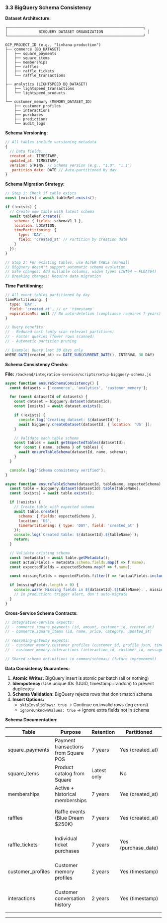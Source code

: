 ### 3.3 BigQuery Schema Consistency

**Dataset Architecture:**

```
┌─────────────────────────────────────────────────────────────┐
│              BIGQUERY DATASET ORGANIZATION                    │
└─────────────────────────────────────────────────────────────┘

GCP_PROJECT_ID (e.g., "livhana-production")
├── commerce (BQ_DATASET)
│   ├── square_payments
│   ├── square_items
│   ├── memberships
│   ├── raffles
│   ├── raffle_tickets
│   └── raffle_transactions
│
├── analytics (LIGHTSPEED_BQ_DATASET)
│   ├── lightspeed_transactions
│   └── lightspeed_products
│
└── customer_memory (MEMORY_DATASET_ID)
    ├── customer_profiles
    ├── interactions
    ├── purchases
    ├── predictions
    └── audit_logs
```

**Schema Versioning:**

```javascript
// All tables include versioning metadata
{
  // Data fields...
  created_at: TIMESTAMP,
  updated_at: TIMESTAMP,
  version: STRING, // Schema version (e.g., "1.0", "1.1")
  _partition_date: DATE // Auto-partitioned by day
}
```

**Schema Migration Strategy:**

```javascript
// Step 1: Check if table exists
const [exists] = await tableRef.exists();

if (!exists) {
  // Create new table with latest schema
  await tableRef.create({
    schema: { fields: schemaV1_1 },
    location: LOCATION,
    timePartitioning: {
      type: 'DAY',
      field: 'created_at' // Partition by creation date
    }
  });
}

// Step 2: For existing tables, use ALTER TABLE (manual)
// BigQuery doesn't support automatic schema evolution
// Safe changes: Add nullable columns, widen types (INT64 → FLOAT64)
// Breaking changes: Require data migration
```

**Time Partitioning:**

```javascript
// All event tables partitioned by day
timePartitioning: {
  type: 'DAY',
  field: 'created_at', // or 'timestamp'
  expirationMs: null // No auto-deletion (compliance requires 7 years)
}

// Query benefits:
// - Reduced cost (only scan relevant partitions)
// - Faster queries (fewer rows scanned)
// - Automatic partition pruning

// Example: Query last 30 days only
WHERE DATE(created_at) >= DATE_SUB(CURRENT_DATE(), INTERVAL 30 DAY)
```

**Schema Consistency Checks:**

**File:** `/backend/integration-service/scripts/setup-bigquery-schema.js`

```javascript
async function ensureSchemaConsistency() {
  const datasets = ['commerce', 'analytics', 'customer_memory'];

  for (const datasetId of datasets) {
    const dataset = bigquery.dataset(datasetId);
    const [exists] = await dataset.exists();

    if (!exists) {
      console.log(`Creating dataset: ${datasetId}`);
      await bigquery.createDataset(datasetId, { location: 'US' });
    }

    // Validate each table schema
    const tables = await getExpectedTables(datasetId);
    for (const { name, schema } of tables) {
      await ensureTableSchema(datasetId, name, schema);
    }
  }

  console.log('Schema consistency verified');
}

async function ensureTableSchema(datasetId, tableName, expectedSchema) {
  const table = bigquery.dataset(datasetId).table(tableName);
  const [exists] = await table.exists();

  if (!exists) {
    // Create table with expected schema
    await table.create({
      schema: { fields: expectedSchema },
      location: 'US',
      timePartitioning: { type: 'DAY', field: 'created_at' }
    });
    console.log(`Created table: ${datasetId}.${tableName}`);
    return;
  }

  // Validate existing schema
  const [metadata] = await table.getMetadata();
  const actualFields = metadata.schema.fields.map(f => f.name);
  const expectedFields = expectedSchema.map(f => f.name);

  const missingFields = expectedFields.filter(f => !actualFields.includes(f));

  if (missingFields.length > 0) {
    console.warn(`Missing fields in ${datasetId}.${tableName}:`, missingFields);
    // In production: trigger alert, don't auto-migrate
  }
}
```

**Cross-Service Schema Contracts:**

```javascript
// integration-service expects:
// - commerce.square_payments (id, amount, customer_id, created_at)
// - commerce.square_items (id, name, price, category, updated_at)

// reasoning-gateway expects:
// - customer_memory.customer_profiles (customer_id, profile_json, timestamp)
// - customer_memory.interactions (interaction_id, customer_id, message, response)

// Shared schema definitions in common/schemas/ (future improvement)
```

**Data Consistency Guarantees:**

1. **Atomic Writes:** BigQuery insert is atomic per batch (all or nothing)
2. **Idempotency:** Use unique IDs (UUID, timestamp+random) to prevent duplicates
3. **Schema Validation:** BigQuery rejects rows that don't match schema
4. **Insert Options:**
   - `skipInvalidRows: true` → Continue on invalid rows (log errors)
   - `ignoreUnknownValues: true` → Ignore extra fields not in schema

**Schema Documentation:**

| Table | Purpose | Retention | Partitioned | Critical Fields |
|-------|---------|-----------|-------------|----------------|
| square_payments | Payment transactions from Square POS | 7 years | Yes (created_at) | id, amount, customer_id, status |
| square_items | Product catalog from Square | Latest only | No | id, name, price, available |
| memberships | Active + historical memberships | 7 years | Yes (created_at) | id, customer_id, tier, status, next_billing_date |
| raffles | Raffle events (Blue Dream $250K) | 7 years | Yes (created_at) | id, prize, max_tickets, winner_id, draw_timestamp |
| raffle_tickets | Individual ticket purchases | 7 years | Yes (purchase_date) | id, raffle_id, customer_id, ticket_number, is_winner |
| customer_profiles | Customer memory profiles | 2 years | Yes (timestamp) | customer_id, profile_json, churn_risk, lifetime_value |
| interactions | Customer conversation history | 2 years | Yes (timestamp) | interaction_id, customer_id, message, sentiment, intent |

---
